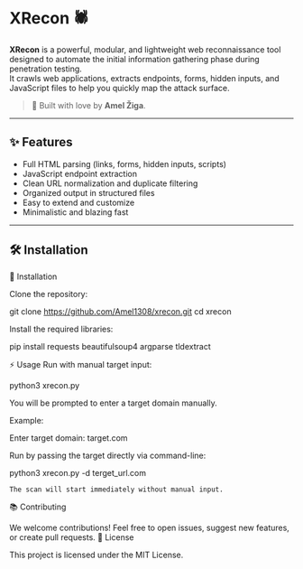 # XRecon 🕷️

**XRecon** is a powerful, modular, and lightweight web reconnaissance tool designed to automate the initial information gathering phase during penetration testing.  
It crawls web applications, extracts endpoints, forms, hidden inputs, and JavaScript files to help you quickly map the attack surface.

> 🚀 Built with love by **Amel Žiga**.

---

## ✨ Features

- Full HTML parsing (links, forms, hidden inputs, scripts)
- JavaScript endpoint extraction
- Clean URL normalization and duplicate filtering
- Organized output in structured files
- Easy to extend and customize
- Minimalistic and blazing fast

---

## 🛠️ Installation

🚀 Installation

Clone the repository:

git clone https://github.com/Amel1308/xrecon.git
cd xrecon

Install the required libraries:

pip install requests beautifulsoup4 argparse tldextract

⚡ Usage
Run with manual target input:

python3 xrecon.py

You will be prompted to enter a target domain manually.

Example:

Enter target domain: target.com

Run by passing the target directly via command-line:

python3 xrecon.py -d terget_url.com

    The scan will start immediately without manual input.


📚 Contributing

We welcome contributions!
Feel free to open issues, suggest new features, or create pull requests.
📄 License

This project is licensed under the MIT License.

